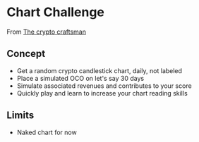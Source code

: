 # Chart Challenge

From [The crypto craftsman](http://thecryprocraftsman.com)

## Concept

- Get a random crypto candlestick chart, daily, not labeled
- Place a simulated OCO on let's say 30 days
- Simulate associated revenues and contributes to your score
- Quickly play and learn to increase your chart reading skills

## Limits

- Naked chart for now
